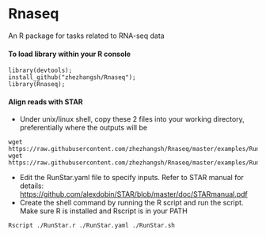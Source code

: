 # Rnaseq
An R package for tasks related to RNA-seq data


#### To load library within your R console
```
library(devtools);
install_github("zhezhangsh/Rnaseq");
library(Rnaseq);
```


#### Align reads with STAR

- Under unix/linux shell, copy these 2 files into your working directory, preferentially where the outputs will be
```
wget https://raw.githubusercontent.com/zhezhangsh/Rnaseq/master/examples/RunStar.yaml
wget https://raw.githubusercontent.com/zhezhangsh/Rnaseq/master/examples/RunStar.r
```

- Edit the RunStar.yaml file to specify inputs. Refer to STAR manual for details: https://github.com/alexdobin/STAR/blob/master/doc/STARmanual.pdf
- Create the shell command by running the R script and run the script. Make sure R is installed and Rscript is in your PATH
```
Rscript ./RunStar.r ./RunStar.yaml ./RunStar.sh
```


